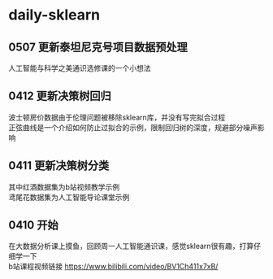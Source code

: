 # daily-sklearn  
## 0507 更新泰坦尼克号项目数据预处理  
人工智能与科学之美通识选修课的一个小想法  
## 0412 更新决策树回归  
波士顿房价数据由于伦理问题被移除sklearn库，并没有写完拟合过程  
正弦曲线是一个介绍如何防止过拟合的示例，限制回归树的深度，规避部分噪声影响  
## 0411 更新决策树分类  
其中红酒数据集为b站视频教学示例  
鸢尾花数据集为人工智能导论课堂示例  
## 0410 开始  
在大数据分析课上摸鱼，回顾周一人工智能通识课，感觉sklearn很有趣，打算仔细学一下  
b站课程视频链接 
https://www.bilibili.com/video/BV1Ch411x7xB/
